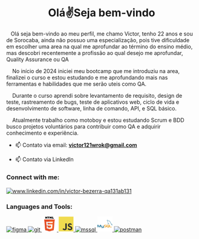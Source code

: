 <h1 align="center">Olá✌️Seja bem-vindo </h1>

   Olá seja bem-vindo ao meu perfil, me chamo Victor, tenho 22 anos e sou de Sorocaba, ainda não possuo uma especialização, pois tive dificuldade em escolher uma area na qual me aprofundar ao término do ensino médio, mas descobri recentemente a profissão ao qual desejo me aprofundar, Quality Assurance ou QA

    No início de 2024 iniciei meu bootcamp que me introduziu na area, finalizei o curso e estou estudando e me aprofundando mais nas ferramentas e habilidades que me serão uteis como QA. 

    Durante o curso aprendi sobre levantamento de requisito, design de teste, rastreamento de bugs, teste de aplicativos web, ciclo de vida e desenvolvimento de software, linha de comando, API, e SQL básico.

    Atualmente trabalho como motoboy e estou estudando Scrum e BDD busco projetos voluntários para contribuir como QA e adquirir conhecimento e experiência. 


- 📫 Contato via email: **victor121wrok@gmail.com**


- 📫 Contato via LinkedIn

<h3 align="left">Connect with me:</h3>
<p align="left">
<a href="https://linkedin.com/in/www.linkedin.com/in/victor-bezerra-qa131ab131" target="blank"><img align="center" src="https://raw.githubusercontent.com/rahuldkjain/github-profile-readme-generator/master/src/images/icons/Social/linked-in-alt.svg" alt="www.linkedin.com/in/victor-bezerra-qa131ab131" height="30" width="40" /></a>
</p>

<h3 align="left">Languages and Tools:</h3>
<p align="left"> <a href="https://www.figma.com/" target="_blank" rel="noreferrer"> <img src="https://www.vectorlogo.zone/logos/figma/figma-icon.svg" alt="figma" width="40" height="40"/> </a> <a href="https://git-scm.com/" target="_blank" rel="noreferrer"> <img src="https://www.vectorlogo.zone/logos/git-scm/git-scm-icon.svg" alt="git" width="40" height="40"/> </a> <a href="https://www.w3.org/html/" target="_blank" rel="noreferrer"> <img src="https://raw.githubusercontent.com/devicons/devicon/master/icons/html5/html5-original-wordmark.svg" alt="html5" width="40" height="40"/> </a> <a href="https://developer.mozilla.org/en-US/docs/Web/JavaScript" target="_blank" rel="noreferrer"> <img src="https://raw.githubusercontent.com/devicons/devicon/master/icons/javascript/javascript-original.svg" alt="javascript" width="40" height="40"/> </a> <a href="https://www.microsoft.com/en-us/sql-server" target="_blank" rel="noreferrer"> <img src="https://www.svgrepo.com/show/303229/microsoft-sql-server-logo.svg" alt="mssql" width="40" height="40"/> </a> <a href="https://www.mysql.com/" target="_blank" rel="noreferrer"> <img src="https://raw.githubusercontent.com/devicons/devicon/master/icons/mysql/mysql-original-wordmark.svg" alt="mysql" width="40" height="40"/> </a> <a href="https://postman.com" target="_blank" rel="noreferrer"> <img src="https://www.vectorlogo.zone/logos/getpostman/getpostman-icon.svg" alt="postman" width="40" height="40"/> </a> </p>
